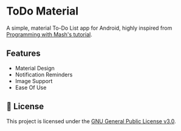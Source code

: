 # ToDo Material

A simple, material To-Do List app for Android, highly inspired from [Programming with Mash's tutorial](https://github.com/mahdi-sharifimehr/RN-Tutorial-Main/tree/master).

## Features

- Material Design
- Notification Reminders
- Image Support
- Ease Of Use

## 📝 License

This project is licensed under the [GNU General Public License v3.0](https://github.com/tawan21/TodoMaterial-RN/blob/main/LICENSE).
